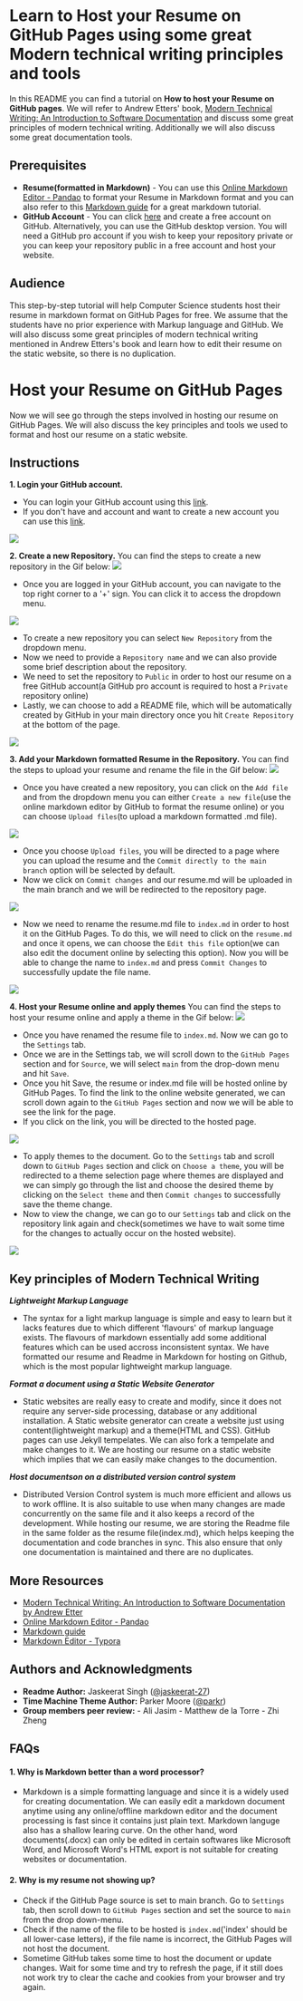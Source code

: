 # Learn to Host your Resume on GitHub Pages using some great Modern technical writing principles and tools
In this README you can find a tutorial on **How to host your Resume on GitHub pages**. We will refer to Andrew Etters' book, [Modern Technical Writing: An Introduction to Software Documentation](https://www.amazon.ca/Modern-Technical-Writing-Introduction-Documentation-ebook/dp/B01A2QL9SS) and discuss some great principles of modern technical writing. Additionally we will also discuss some great documentation tools.

## Prerequisites

- **Resume(formatted in Markdown)** - You can use this [Online Markdown Editor - Pandao](https://pandao.github.io/editor.md/en.html) to format your Resume in Markdown format and you can also refer to this [Markdown guide](https://www.markdownguide.org/basic-syntax#blockquotes-with-other-elements) for a great markdown tutorial.
- **GitHub Account** - You can click [here](https://github.com/join) and create a free account on GitHub. Alternatively, you can use the GitHub desktop version. You will need a GitHub pro account if you wish to keep your repository private or you can keep your repository public in a free account and host your website.

## Audience

This step-by-step tutorial will help Computer Science students host their resume in markdown format on GitHub Pages for free. We assume that the students have no prior experience with Markup language and GitHub. We will also discuss some great principles of modern technical writing mentioned in Andrew Etters's book and learn how to edit their resume on the static website, so there is no duplication. 

# Host your Resume on GitHub Pages

Now we will see go through the steps involved in hosting our resume on GitHub Pages. We will also discuss the key principles and tools we used to format and host our resume on a static website. 

## Instructions

**1. Login your GitHub account.**

- You can login your GitHub account using this [link](https://github.com/login).
- If you don't have and account and want to create a new account you can use this [link](https://github.com/join?source=login).

![](/images/login.png)

**2. Create a new Repository.**
You can find the steps to create a new repository in the Gif below:
![](/images/repo.gif)

- Once you are logged in your GitHub account, you can navigate to the top right corner to a '+' sign. You can click it to access the dropdown menu.

![](/images/repo.png)

- To create a new repository you can select `New Repository` from the dropdown menu.
- Now we need to provide a `Repository name` and we can also provide some brief description about the repository.
- We need to set the repository to `Public` in order to host our resume on a free GitHub account(a GitHub pro account is required to host a `Private` repository online)
- Lastly, we can choose to add a README file, which will be automatically created by GitHub in your main directory once you hit `Create Repository` at the bottom of the page.

![](/images/repocreate.png)

**3. Add your Markdown formatted Resume in the Repository.**
You can find the steps to upload your resume and rename the file in the Gif below:
![](/images/resume.gif)

- Once you have created a new repository, you can click on the `Add file` and from the dropdown menu you can either `Create a new file`(use the online markdown editor by GitHub to format the resume online) or you can choose `Upload files`(to upload a markdown formatted .md file).

![](/images/add.png)

- Once you choose `Upload files`, you will be directed to a page where you can upload the resume and the `Commit directly to the main branch` option will be selected by default.
- Now we click on `Commit changes `and our resume.md will be uploaded in the main branch and we will be redirected to the repository page.

![](/images/resumeupload.png)

- Now we need to rename the resume.md file to `index.md` in order to host it on the GitHub Pages. To do this, we will need to click on the `resume.md` and once it opens, we can choose the `Edit this file` option(we can also edit the document online by selecting this option). Now you will be able to change the name to `index.md` and press `Commit Changes` to successfully update the file name.
 
 ![](/images/name.png)

**4. Host your Resume online and apply themes**
You can find the steps to host your resume online and apply a theme in the Gif below:
![](/images/host.gif)

- Once you have renamed the resume file to `index.md`. Now we can go to the `Settings` tab.
- Once we are in the Settings tab, we will scroll down to the `GitHub Pages` section and for `Source`, we will select `main` from the drop-down menu and hit `Save`.
- Once you hit Save, the resume or index.md file will be hosted online by GitHub Pages. To find the link to the online website generated, we can scroll down again to the `GitHub Pages` section and now we will be able to see the link for the page.
- If you click on the link, you will be directed to the hosted page.

![](/images/host.png)

- To apply themes to the document. Go to the `Settings` tab and scroll down to `GitHub Pages` section and click on `Choose a theme`, you will be redirected to a theme selection page where themes are displayed and we can simply go through the list and choose the desired theme by clicking on the `Select theme` and then `Commit changes` to successfully save the theme change.
- Now to view the change, we can go to our `Settings` tab and click on the repository link again and check(sometimes we have to wait some time for the changes to actually occur on the hosted website).

![](/images/themechoose.png)


## Key principles of Modern Technical Writing

 ***Lightweight Markup Language***

- The syntax for a light markup language is simple and easy to learn but it lacks features due to which different 'flavours' of markup language exists. The flavours of markdown essentially add some additional features which can be used accross inconsistent syntax. We have formatted our resume and Readme in Markdown for hosting on Github, which is the most popular lightweight markup language. 

***Format a document using a Static Website Generator*** 

- Static websites are really easy to create and modify, since it does not require any server-side processing, database or any additional installation. A Static website generator can create a website just using content(lightweight markup) and a theme(HTML and CSS). GitHub pages can use Jekyll tempelates. We can also fork a tempelate and make changes to it. We are hosting our resume on a static website which implies that we can easily make changes to the documention. 

***Host documentson on a distributed version control system***

  - Distributed Version Control system is much more efficient and allows us to work offline. It is also suitable to use when many changes are made concurrently on the same file and it also keeps a record of the development. While hosting our resume, we are storing the Readme file in the same folder as the resume file(index.md), which helps keeping the documentation and code branches in sync. This also ensure that only one documentation is maintained and there are no duplicates.


## More Resources

- [Modern Technical Writing: An Introduction to Software Documentation by Andrew Etter](https://www.amazon.ca/Modern-Technical-Writing-Introduction-Documentation-ebook/dp/B01A2QL9SS)
- [Online Markdown Editor - Pandao](https://pandao.github.io/editor.md/en.html) 
- [Markdown guide](https://www.markdownguide.org/basic-syntax#blockquotes-with-other-elements)
- [Markdown Editor - Typora](https://typora.io/)

## Authors and Acknowledgments

- **Readme Author:** Jaskeerat Singh ([@jaskeerat-27](https://jaskeerat-27.github.io/Jaskeerat/))
- **Time Machine Theme Author:** Parker Moore ([@parkr](https://github.com/parkr))
- **Group members peer review:** 
        - Ali Jasim
        - Matthew de la Torre
        - Zhi Zheng

## FAQs

#### 1. Why is Markdown better than a word processor?

- Markdown is a simple formatting language and since it is a widely used for creating documentation. We can easily edit a markdown document anytime using any online/offline markdown editor and the document processing is fast since it contains just plain text. Markdown languge also has a shallow learing curve. On the other hand, word documents(.docx) can only be edited in certain softwares like Microsoft Word, and Microsoft Word's HTML export is not suitable for creating websites or documentation. 

#### 2. Why is my resume not showing up?

- Check if the GitHub Page source is set to main branch. Go to `Settings` tab, then scroll down to `GitHub Pages` section and set the source to `main` from the drop down-menu.
- Check if the name of the file to be hosted is `index.md`('index' should be all lower-case letters), if the file name is incorrect, the GitHub Pages will not host the document.
- Sometime GitHub takes some time to host the document or update changes. Wait for some time and try to refresh the page, if it still does not work try to clear the cache and cookies from your browser and try again.
